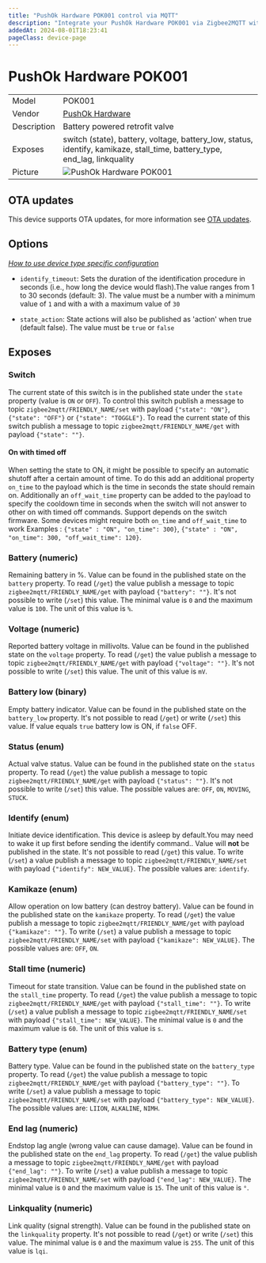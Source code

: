 ```yaml
---
title: "PushOk Hardware POK001 control via MQTT"
description: "Integrate your PushOk Hardware POK001 via Zigbee2MQTT with whatever smart home infrastructure you are using without the vendor's bridge or gateway."
addedAt: 2024-08-01T18:23:41
pageClass: device-page
---
```


<!-- !!!! -->
<!-- ATTENTION: This file is auto-generated through docgen! -->
<!-- You can only edit the "Notes"-Section between the two comment lines "Notes BEGIN" and "Notes END". -->
<!-- Do not use h1 or h2 heading within "## Notes"-Section. -->
<!-- !!!! -->

# PushOk Hardware POK001

|     |     |
|-----|-----|
| Model | POK001  |
| Vendor  | [PushOk Hardware](/supported-devices/#v=PushOk%20Hardware)  |
| Description | Battery powered retrofit valve |
| Exposes | switch (state), battery, voltage, battery_low, status, identify, kamikaze, stall_time, battery_type, end_lag, linkquality |
| Picture | ![PushOk Hardware POK001](https://www.zigbee2mqtt.io/images/devices/POK001.png) |


<!-- Notes BEGIN: You can edit here. Add "## Notes" headline if not already present. -->


<!-- Notes END: Do not edit below this line -->


## OTA updates
This device supports OTA updates, for more information see [OTA updates](../guide/usage/ota_updates.md).


## Options
*[How to use device type specific configuration](../guide/configuration/devices-groups.md#specific-device-options)*

* `identify_timeout`: Sets the duration of the identification procedure in seconds (i.e., how long the device would flash).The value ranges from 1 to 30 seconds (default: 3). The value must be a number with a minimum value of `1` and with a with a maximum value of `30`

* `state_action`: State actions will also be published as 'action' when true (default false). The value must be `true` or `false`


## Exposes

### Switch 
The current state of this switch is in the published state under the `state` property (value is `ON` or `OFF`).
To control this switch publish a message to topic `zigbee2mqtt/FRIENDLY_NAME/set` with payload `{"state": "ON"}`, `{"state": "OFF"}` or `{"state": "TOGGLE"}`.
To read the current state of this switch publish a message to topic `zigbee2mqtt/FRIENDLY_NAME/get` with payload `{"state": ""}`.

#### On with timed off
When setting the state to ON, it might be possible to specify an automatic shutoff after a certain amount of time. To do this add an additional property `on_time` to the payload which is the time in seconds the state should remain on.
Additionally an `off_wait_time` property can be added to the payload to specify the cooldown time in seconds when the switch will not answer to other on with timed off commands.
Support depends on the switch firmware. Some devices might require both `on_time` and `off_wait_time` to work
Examples : `{"state" : "ON", "on_time": 300}`, `{"state" : "ON", "on_time": 300, "off_wait_time": 120}`.

### Battery (numeric)
Remaining battery in %.
Value can be found in the published state on the `battery` property.
To read (`/get`) the value publish a message to topic `zigbee2mqtt/FRIENDLY_NAME/get` with payload `{"battery": ""}`.
It's not possible to write (`/set`) this value.
The minimal value is `0` and the maximum value is `100`.
The unit of this value is `%`.

### Voltage (numeric)
Reported battery voltage in millivolts.
Value can be found in the published state on the `voltage` property.
To read (`/get`) the value publish a message to topic `zigbee2mqtt/FRIENDLY_NAME/get` with payload `{"voltage": ""}`.
It's not possible to write (`/set`) this value.
The unit of this value is `mV`.

### Battery low (binary)
Empty battery indicator.
Value can be found in the published state on the `battery_low` property.
It's not possible to read (`/get`) or write (`/set`) this value.
If value equals `true` battery low is ON, if `false` OFF.

### Status (enum)
Actual valve status.
Value can be found in the published state on the `status` property.
To read (`/get`) the value publish a message to topic `zigbee2mqtt/FRIENDLY_NAME/get` with payload `{"status": ""}`.
It's not possible to write (`/set`) this value.
The possible values are: `OFF`, `ON`, `MOVING`, `STUCK`.

### Identify (enum)
Initiate device identification. This device is asleep by default.You may need to wake it up first before sending the identify command..
Value will **not** be published in the state.
It's not possible to read (`/get`) this value.
To write (`/set`) a value publish a message to topic `zigbee2mqtt/FRIENDLY_NAME/set` with payload `{"identify": NEW_VALUE}`.
The possible values are: `identify`.

### Kamikaze (enum)
Allow operation on low battery (can destroy battery).
Value can be found in the published state on the `kamikaze` property.
To read (`/get`) the value publish a message to topic `zigbee2mqtt/FRIENDLY_NAME/get` with payload `{"kamikaze": ""}`.
To write (`/set`) a value publish a message to topic `zigbee2mqtt/FRIENDLY_NAME/set` with payload `{"kamikaze": NEW_VALUE}`.
The possible values are: `OFF`, `ON`.

### Stall time (numeric)
Timeout for state transition.
Value can be found in the published state on the `stall_time` property.
To read (`/get`) the value publish a message to topic `zigbee2mqtt/FRIENDLY_NAME/get` with payload `{"stall_time": ""}`.
To write (`/set`) a value publish a message to topic `zigbee2mqtt/FRIENDLY_NAME/set` with payload `{"stall_time": NEW_VALUE}`.
The minimal value is `0` and the maximum value is `60`.
The unit of this value is `s`.

### Battery type (enum)
Battery type.
Value can be found in the published state on the `battery_type` property.
To read (`/get`) the value publish a message to topic `zigbee2mqtt/FRIENDLY_NAME/get` with payload `{"battery_type": ""}`.
To write (`/set`) a value publish a message to topic `zigbee2mqtt/FRIENDLY_NAME/set` with payload `{"battery_type": NEW_VALUE}`.
The possible values are: `LIION`, `ALKALINE`, `NIMH`.

### End lag (numeric)
Endstop lag angle (wrong value can cause damage).
Value can be found in the published state on the `end_lag` property.
To read (`/get`) the value publish a message to topic `zigbee2mqtt/FRIENDLY_NAME/get` with payload `{"end_lag": ""}`.
To write (`/set`) a value publish a message to topic `zigbee2mqtt/FRIENDLY_NAME/set` with payload `{"end_lag": NEW_VALUE}`.
The minimal value is `0` and the maximum value is `15`.
The unit of this value is `°`.

### Linkquality (numeric)
Link quality (signal strength).
Value can be found in the published state on the `linkquality` property.
It's not possible to read (`/get`) or write (`/set`) this value.
The minimal value is `0` and the maximum value is `255`.
The unit of this value is `lqi`.

